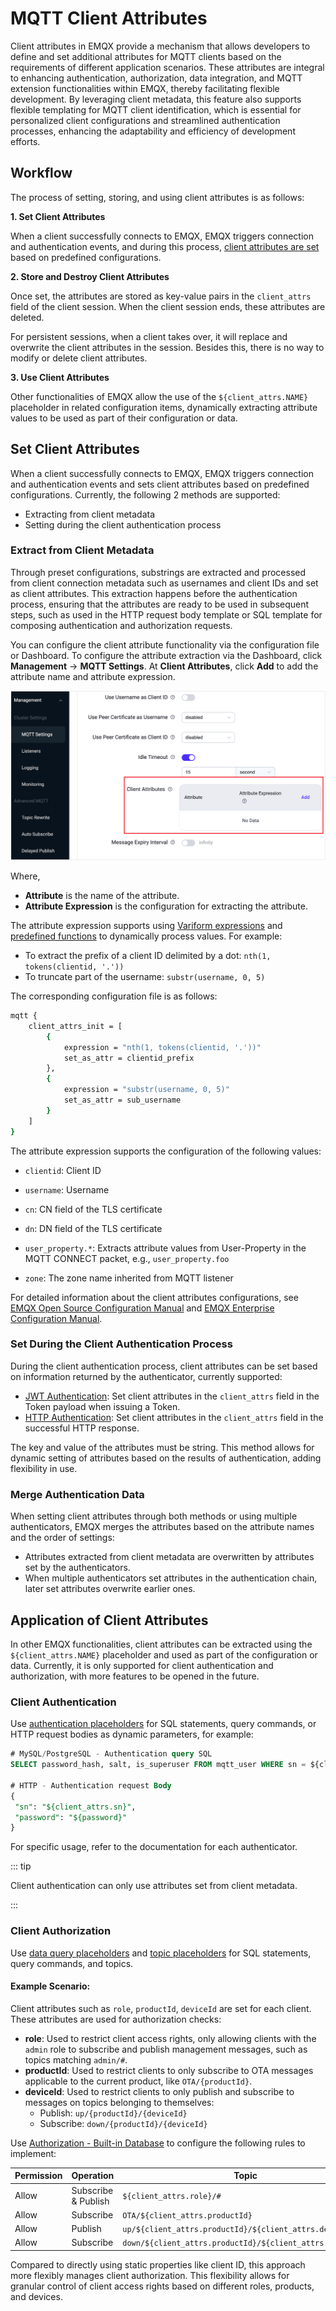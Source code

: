 # MQTT Client Attributes

Client attributes in EMQX provide a mechanism that allows developers to define and set additional attributes for MQTT clients based on the requirements of different application scenarios. These attributes are integral to enhancing authentication, authorization, data integration, and MQTT extension functionalities within EMQX, thereby facilitating flexible development. By leveraging client metadata, this feature also supports flexible templating for MQTT client identification, which is essential for personalized client configurations and streamlined authentication processes, enhancing the adaptability and efficiency of development efforts.

## Workflow

The process of setting, storing, and using client attributes is as follows:

**1. Set Client Attributes**

When a client successfully connects to EMQX, EMQX triggers connection and authentication events, and during this process, [client attributes are set](#set-client-attributes) based on predefined configurations.

**2. Store and Destroy Client Attributes**

Once set, the attributes are stored as key-value pairs in the `client_attrs` field of the client session. When the client session ends, these attributes are deleted.

For persistent sessions, when a client takes over, it will replace and overwrite the client attributes in the session. Besides this, there is no way to modify or delete client attributes.

**3. Use Client Attributes**

Other functionalities of EMQX allow the use of the `${client_attrs.NAME}` placeholder in related configuration items, dynamically extracting attribute values to be used as part of their configuration or data.

## Set Client Attributes

When a client successfully connects to EMQX, EMQX triggers connection and authentication events and sets client attributes based on predefined configurations. Currently, the following 2 methods are supported:

- Extracting from client metadata
- Setting during the client authentication process

### Extract from Client Metadata

Through preset configurations, substrings are extracted and processed from client connection metadata such as usernames and client IDs and set as client attributes. This extraction happens before the authentication process, ensuring that the attributes are ready to be used in subsequent steps, such as used in the HTTP request body template or SQL template for composing authentication and authorization requests. 

You can configure the client attribute functionality via the configuration file or Dashboard. To configure the attribute extraction via the Dashboard, click **Management** -> **MQTT Settings**. At **Client Attributes**, click **Add** to add the attribute name and attribute expression.

![client_attributes_config_ee](./assets/client_attributes_config_ee.png)

Where, 

- **Attribute** is the name of the attribute. 
- **Attribute Expression** is the configuration for extracting the attribute.

The attribute expression supports using [Variform expressions](../configuration/configuration.md#variform-expressions) and [predefined functions](../configuration/configuration.md#pre-defined-functions) to dynamically process values. For example:

- To extract the prefix of a client ID delimited by a dot: `nth(1, tokens(clientid, '.'))`
- To truncate part of the username: `substr(username, 0, 5)`

The corresponding configuration file is as follows:

```bash
mqtt {
    client_attrs_init = [
        {
            expression = "nth(1, tokens(clientid, '.'))"
            set_as_attr = clientid_prefix
        },
        {
            expression = "substr(username, 0, 5)"
            set_as_attr = sub_username
        }
    ]
}
```

The attribute expression supports the configuration of the following values:

- `clientid`: Client ID

- `username`: Username

- `cn`: CN field of the TLS certificate

- `dn`: DN field of the TLS certificate

- `user_property.*`: Extracts attribute values from User-Property in the MQTT CONNECT packet, e.g., `user_property.foo`

- `zone`: The zone name inherited from MQTT listener

For detailed information about the client attributes configurations, see [EMQX Open Source Configuration Manual](https://docs.emqx.com/en/emqx/v@CE_VERSION@/hocon/) and [EMQX Enterprise Configuration Manual](https://docs.emqx.com/en/enterprise/v@EE_VERSION@/hocon/).

### Set During the Client Authentication Process

During the client authentication process, client attributes can be set based on information returned by the authenticator, currently supported:

- [JWT Authentication](../access-control/authn/jwt.md): Set client attributes in the `client_attrs` field in the Token payload when issuing a Token.
- [HTTP Authentication](../access-control/authn/http.md): Set client attributes in the `client_attrs` field in the successful HTTP response.

The key and value of the attributes must be string. This method allows for dynamic setting of attributes based on the results of authentication, adding flexibility in use.

### Merge Authentication Data

When setting client attributes through both methods or using multiple authenticators, EMQX merges the attributes based on the attribute names and the order of settings:

- Attributes extracted from client metadata are overwritten by attributes set by the authenticators.
- When multiple authenticators set attributes in the authentication chain, later set attributes overwrite earlier ones.

## Application of Client Attributes

In other EMQX functionalities, client attributes can be extracted using the `${client_attrs.NAME}` placeholder and used as part of the configuration or data. Currently, it is only supported for client authentication and authorization, with more features to be opened in the future.

### Client Authentication

Use [authentication placeholders](../access-control/authn/authn.md#authentication-placeholders) for SQL statements, query commands, or HTTP request bodies as dynamic parameters, for example:

```sql
# MySQL/PostgreSQL - Authentication query SQL
SELECT password_hash, salt, is_superuser FROM mqtt_user WHERE sn = ${client_attrs.sn} LIMIT 1

# HTTP - Authentication request Body
{ 
 "sn": "${client_attrs.sn}",
 "password": "${password}"
}
```

For specific usage, refer to the documentation for each authenticator.

::: tip

Client authentication can only use attributes set from client metadata.

:::

### Client Authorization

Use [data query placeholders](../access-control/authz/authz.md#placeholders-in-data-queries) and [topic placeholders](../access-control/authz/authz.md#topic-placeholders) for SQL statements, query commands, and topics.

#### Example Scenario:

Client attributes such as `role`, `productId`, `deviceId` are set for each client. These attributes are used for authorization checks:

- **role**: Used to restrict client access rights, only allowing clients with the `admin` role to subscribe and publish management messages, such as topics matching `admin/#`.
- **productId**: Used to restrict clients to only subscribe to OTA messages applicable to the current product, like `OTA/{productId}`.
- **deviceId**: Used to restrict clients to only publish and subscribe to messages on topics belonging to themselves:
  - Publish: `up/{productId}/{deviceId}`
  - Subscribe: `down/{productId}/{deviceId}`

Use [Authorization - Built-in Database](../access-control/authz/mnesia.md) to configure the following rules to implement:

| Permission | Operation           | Topic                                                     |
| ---------- | ------------------- | --------------------------------------------------------- |
| Allow      | Subscribe & Publish | `${client_attrs.role}/#`                                  |
| Allow      | Subscribe           | `OTA/${client_attrs.productId}`                           |
| Allow      | Publish             | `up/${client_attrs.productId}/${client_attrs.deviceId}`   |
| Allow      | Subscribe           | `down/${client_attrs.productId}/${client_attrs.deviceId}` |

Compared to directly using static properties like client ID, this approach more flexibly manages client authorization. This flexibility allows for granular control of client access rights based on different roles, products, and devices.

